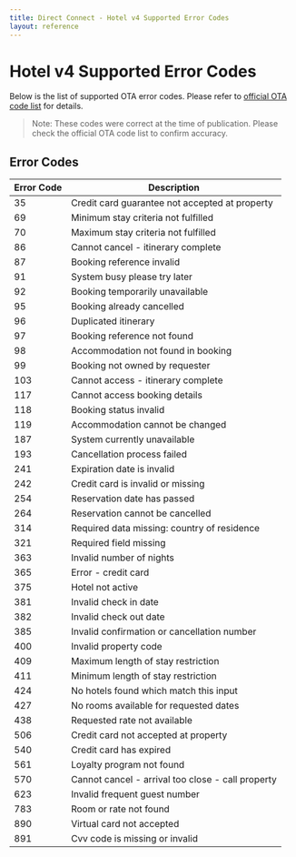 ```yaml
---
title: Direct Connect - Hotel v4 Supported Error Codes
layout: reference
---
```


# Hotel v4 Supported Error Codes

Below is the list of supported OTA error codes. Please refer to [official OTA code list](https://www.opentraveldevelopersnetwork.com/code-list) for details.

>Note: These codes were correct at the time of publication. Please check the official OTA code list to confirm accuracy.

## Error Codes

| Error Code | Description                                       |
|------------|---------------------------------------------------|
| 35         | Credit card guarantee not accepted at property    |
| 69         | Minimum stay criteria not fulfilled               |
| 70         | Maximum stay criteria not fulfilled               |
| 86         | Cannot cancel - itinerary complete                |
| 87         | Booking reference invalid                         |
| 91         | System busy please try later                      |
| 92         | Booking temporarily unavailable                   |
| 95         | Booking already cancelled                         |
| 96         | Duplicated itinerary                              |
| 97         | Booking reference not found                       |
| 98         | Accommodation not found in booking                |
| 99         | Booking not owned by requester                    |
| 103        | Cannot access - itinerary complete                |
| 117        | Cannot access booking details                     |
| 118        | Booking status invalid                            |
| 119        | Accommodation cannot be changed                   |
| 187        | System currently unavailable                      |
| 193        | Cancellation process failed                       |
| 241        | Expiration date is invalid                        |
| 242        | Credit card is invalid or missing                 |
| 254        | Reservation date has passed                       |
| 264        | Reservation cannot be cancelled                   |
| 314        | Required data missing: country of residence       |
| 321        | Required field missing                            |
| 363        | Invalid number of nights                          |
| 365        | Error - credit card                               |
| 375        | Hotel not active                                  |
| 381        | Invalid check in date                             |
| 382        | Invalid check out date                            |
| 385        | Invalid confirmation or cancellation number       |
| 400        | Invalid property code                             |
| 409        | Maximum length of stay restriction                |
| 411        | Minimum length of stay restriction                |
| 424        | No hotels found which match this input            |
| 427        | No rooms available for requested dates            |
| 438        | Requested rate not available                      |
| 506        | Credit card not accepted at property              |
| 540        | Credit card has expired                           |
| 561        | Loyalty program not found                         |
| 570        | Cannot cancel - arrival too close - call property |
| 623        | Invalid frequent guest number                     |
| 783        | Room or rate not found                            |
| 890        | Virtual card not accepted                         |
| 891        | Cvv code is missing or invalid                    |
